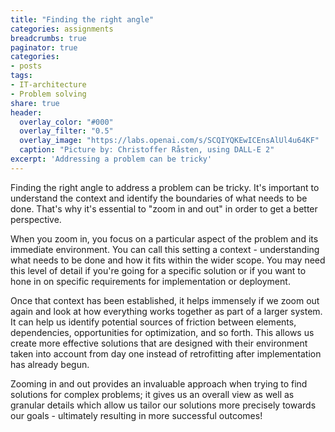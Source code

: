 ```yaml
---
title: "Finding the right angle"
categories: assignments
breadcrumbs: true
paginator: true
categories: 
- posts
tags:
- IT-architecture
- Problem solving
share: true
header:
  overlay_color: "#000"
  overlay_filter: "0.5"
  overlay_image: "https://labs.openai.com/s/SCQIYQKEwICEnsAlUl4u64KF"
  caption: "Picture by: Christoffer Råsten, using DALL-E 2"
excerpt: 'Addressing a problem can be tricky'
---
```


Finding the right angle to address a problem can be tricky. It's important to understand the context and identify the boundaries of what needs to be done. That's why it's essential to "zoom in and out" in order to get a better perspective.

When you zoom in, you focus on a particular aspect of the problem and its immediate environment. You can call this setting a context - understanding what needs to be done and how it fits within the wider scope. You may need this level of detail if you're going for a specific solution or if you want to hone in on specific requirements for implementation or deployment. 

Once that context has been established, it helps immensely if we zoom out again and look at how everything works together as part of a larger system. It can help us identify potential sources of friction between elements, dependencies, opportunities for optimization, and so forth. This allows us create more effective solutions that are designed with their environment taken into account from day one instead of retrofitting after implementation has already begun. 

Zooming in and out provides an invaluable approach when trying to find solutions for complex problems; it gives us an overall view as well as granular details which allow us tailor our solutions more precisely towards our goals - ultimately resulting in more successful outcomes!
